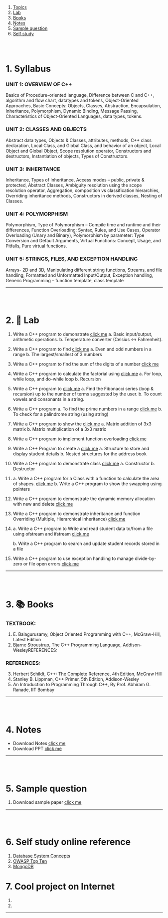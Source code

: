 1. [Topics](#1)
2. [Lab](#2)
3. [Books](#3)
4. [Notes](#4)
5. [Sample question](#5)
6. [Self study](#6)

<br>
<br>

# 1. Syllabus<a id='1'></a>

### UNIT 1: OVERVIEW OF C++

Basics of Procedure-oriented language, Difference between C and C++, algorithm and flow chart, datatypes and tokens,
Object-Oriented Approaches, Basic Concepts: Objects, Classes, Abstraction, Encapsulation, Inheritance, Polymorphism,
Dynamic Binding, Message Passing, Characteristics of Object-Oriented Languages, data types, tokens.

### UNIT 2: CLASSES AND OBJECTS

Abstract data types, Objects & Classes, attributes, methods, C++ class declaration, Local Class, and Global Class, and
behavior of an object, Local Object and Global Object, Scope resolution operator, Constructors and destructors, Instantiation
of objects, Types of Constructors.

### UNIT 3: INHERITANCE

Inheritance, Types of Inheritance, Access modes – public, private & protected, Abstract Classes, Ambiguity resolution using
the scope resolution operator, Aggregation, composition vs classification hierarchies, Overriding inheritance methods,
Constructors in derived classes, Nesting of Classes.

### UNIT 4: POLYMORPHISM

Polymorphism, Type of Polymorphism – Compile time and runtime and their differences, Function Overloading: Syntax,
Rules, and Use Cases, Operator Overloading (Unary and Binary), Polymorphism by parameter: Type Conversion and Default
Arguments, Virtual Functions: Concept, Usage, and Pitfalls, Pure virtual functions.

### UNIT 5: STRINGS, FILES, AND EXCEPTION HANDLING

Arrays- 2D and 3D, Manipulating different string functions, Streams, and file handling, Formatted and Unformatted
Input/Output, Exception handling, Generic Programming – function template, class template

---

<br>
<br>

# 2. 🧪 Lab<a id='2'></a>

1. Write a C++ program to demonstrate [click me]()
   a. Basic input/output, arithmetic operations.
   b. Temperature converter (Celsius ↔ Fahrenheit).

1. Write a C++ program to find [click me]()
   a. Even and odd numbers in a range
   b. The largest/smallest of 3 numbers

1. Write a C++ program to find the sum of the digits of a number [click me]()

1. Write a C++ program to calculate the factorial using [click me]()
   a. For loop, while loop, and do-while loop
   b. Recursion

1. Write a C++ program to [click me]()
   a. Find the Fibonacci series (loop & recursion) up to the number of terms suggested by the user.
   b. To count vowels and consonants in a string.

1. Write a C++ program
   a. To find the prime numbers in a range [click me]()
   b. To check for a palindrome string (using string)

1. Write a C++ program to show the [click me]()
   a. Matrix addition of 3x3 matrix
   b. Matrix multiplication of a 3x3 matrix

1. Write a C++ program to implement function overloading [click me]()

1. Write a C++ Program to create a [click me]()
   a. Structure to store and display student details
   b. Nested structures for the address book

1. Write a C++ program to demonstrate class [click me]()
   a. Constructor
   b. Destructor

1. a. Write a C++ program for a Class with a function to calculate the area of shapes. [click me]()
   b. Write a C++ program to show the swapping using pointers

1. Write a C++ program to demonstrate the dynamic memory allocation with new and delete [click me]()

1. Write a C++ program to demonstrate inheritance and function Overriding (Multiple, Hierarchical inheritance) [click me]()

1. a. Write a C++ program to Write and read student data to/from a file using ofstream and ifstream [click me]()

   b. Write a C++ program to search and update student records stored in a file

1. Write a C++ program to use exception handling to manage divide-by-zero or file open errors [click me]()

---

<br>
<br>

# 3. 📚 Books<a id='3'></a>

### TEXTBOOK:

1. E. Balagurusamy, Object Oriented Programming with C++, McGraw-Hill, Latest Edition
2. Bjarne Stroustrup, The C++ Programming Language, Addison-WesleyREFERENCES:

### REFERENCES:

3. Herbert Schildt, C++: The Complete Reference, 4th Edition, McGraw Hill
4. Stanley B. Lippman, C++ Primer, 5th Edition, Addison-Wesley
5. An Introduction to Programming Through C++, By Prof. Abhiram G. Ranade, IIT Bombay

---

<br>
<br>

# 4. Notes<a id='4'></a>

- Download Notes [click me]()
- Download PPT [click me]()

---

<br>
<br>

# 5. Sample question<a id='5'></a>

1. Download sample paper [click me]()

---

<br>
<br>

# 6. Self study online reference<a id='6'></a>

1. [Database System Concepts](https://db-book.com)
2. [OWASP Top Ten](https://owasp.org/www-project-top-ten/)
3. [MongoDB](https://www.mongodb.com/docs/manual/)

# 7. Cool project on Internet

1. []()
1. []()

---

